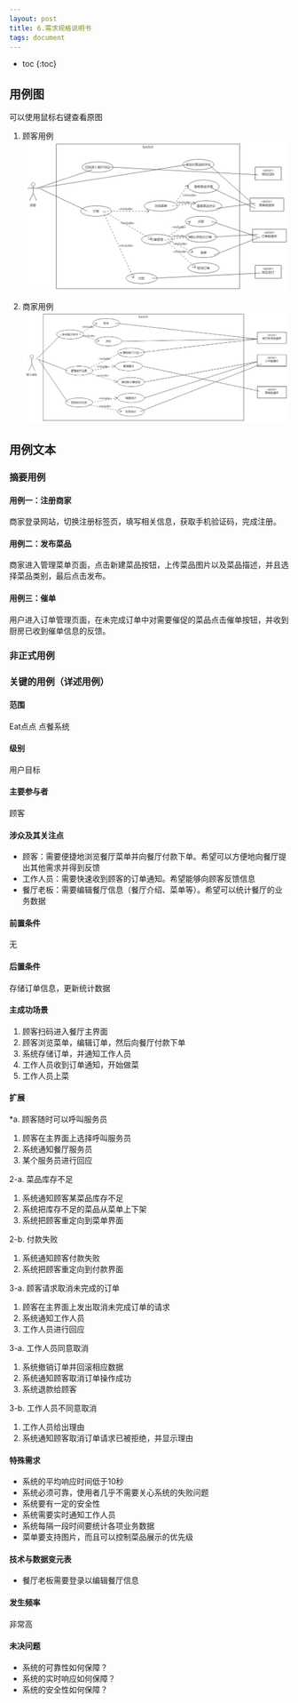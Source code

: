 ```yaml
---
layout: post
title: 6.需求规格说明书
tags: document
---
```


* toc
{:toc}

## 用例图
可以使用鼠标右键查看原图

1. 顾客用例
![顾客用例][1]

2. 商家用例
![商家用例][2]

  [1]: https://raw.githubusercontent.com/ChickenDinner8/ChickenDinner8.github.io/master/public/img/useCases/customer.png
  [2]: https://raw.githubusercontent.com/ChickenDinner8/ChickenDinner8.github.io/master/public/img/useCases/boss.png



## 用例文本

### 摘要用例

#### 用例一：注册商家

商家登录网站，切换注册标签页，填写相关信息，获取手机验证码，完成注册。

#### 用例二：发布菜品

商家进入管理菜单页面，点击新建菜品按钮，上传菜品图片以及菜品描述，并且选择菜品类别，最后点击发布。

#### 用例三：催单

用户进入订单管理页面，在未完成订单中对需要催促的菜品点击催单按钮，并收到厨房已收到催单信息的反馈。

### 非正式用例

### 关键的用例（详述用例）

#### 范围
Eat点点 点餐系统

#### 级别
用户目标

#### 主要参与者
顾客

#### 涉众及其关注点

+ 顾客：需要便捷地浏览餐厅菜单并向餐厅付款下单。希望可以方便地向餐厅提出其他需求并得到反馈
+ 工作人员：需要快速收到顾客的订单通知。希望能够向顾客反馈信息
+ 餐厅老板：需要编辑餐厅信息（餐厅介绍、菜单等）。希望可以统计餐厅的业务数据

#### 前置条件
无

#### 后置条件
存储订单信息，更新统计数据

#### 主成功场景
1. 顾客扫码进入餐厅主界面
2. 顾客浏览菜单，编辑订单，然后向餐厅付款下单
3. 系统存储订单，并通知工作人员
4. 工作人员收到订单通知，开始做菜
5. 工作人员上菜

#### 扩展
*a. 顾客随时可以呼叫服务员
1. 顾客在主界面上选择呼叫服务员
2. 系统通知餐厅服务员
3. 某个服务员进行回应

2-a. 菜品库存不足
1. 系统通知顾客某菜品库存不足
2. 系统把库存不足的菜品从菜单上下架
3. 系统把顾客重定向到菜单界面

2-b. 付款失败
1. 系统通知顾客付款失败
2. 系统把顾客重定向到付款界面

3-a. 顾客请求取消未完成的订单
1. 顾客在主界面上发出取消未完成订单的请求
2. 系统通知工作人员
3. 工作人员进行回应

3-a. 工作人员同意取消
1. 系统撤销订单并回滚相应数据
2. 系统通知顾客取消订单操作成功
3. 系统退款给顾客

3-b. 工作人员不同意取消
1. 工作人员给出理由
2. 系统通知顾客取消订单请求已被拒绝，并显示理由

#### 特殊需求

+ 系统的平均响应时间低于10秒
+ 系统必须可靠，使用者几乎不需要关心系统的失败问题
+ 系统要有一定的安全性
+ 系统需要实时通知工作人员
+ 系统每隔一段时间要统计各项业务数据
+ 菜单要支持图片，而且可以控制菜品展示的优先级

#### 技术与数据变元表

+ 餐厅老板需要登录以编辑餐厅信息

#### 发生频率
非常高

#### 未决问题

+ 系统的可靠性如何保障？
+ 系统的实时响应如何保障？
+ 系统的安全性如何保障？
